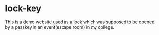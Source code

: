 # lock-key

This is a demo website used as a lock which was supposed to be opened by a passkey in an event(escape room) in my college.
